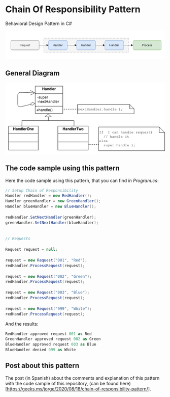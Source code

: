# Chain Of Responsibility Pattern
Behavioral Design Pattern in C#

![Chain Of Responsibility Pattern](ChainOfResponsibilityPattern.png)

## General Diagram
![Chain Of Responsibility Pattern](ChainOfResponsibilityPattern_Diagram.png)

## The code sample using this pattern

Here the code sample using this pattern, that you can find in *Program.cs*:

```cs
// Setup Chain of Responsibility
Handler redHandler = new RedHandler();
Handler greenHandler = new GreenHandler();
Handler blueHandler = new BlueHandler();

redHandler.SetNextHandler(greenHandler);
greenHandler.SetNextHandler(blueHandler);


// Requests

Request request = null;

request = new Request("001", "Red");
redHandler.ProcessRequest(request);

request = new Request("002", "Green");
redHandler.ProcessRequest(request);

request = new Request("003", "Blue");
redHandler.ProcessRequest(request);

request = new Request("999", "White");
redHandler.ProcessRequest(request);
```

And the results:

```cs
RedHandler approved request 001 as Red
GreenHandler approved request 002 as Green
BlueHandler approved request 003 as Blue
BlueHandler denied 999 as White
```

## Post about this pattern

The post (in Spanish) about the comments and explanation of this pattern with the code sample of this repository, (can be found here)[https://geeks.ms/jorge/2020/08/18/chain-of-responsibility-pattern/].
